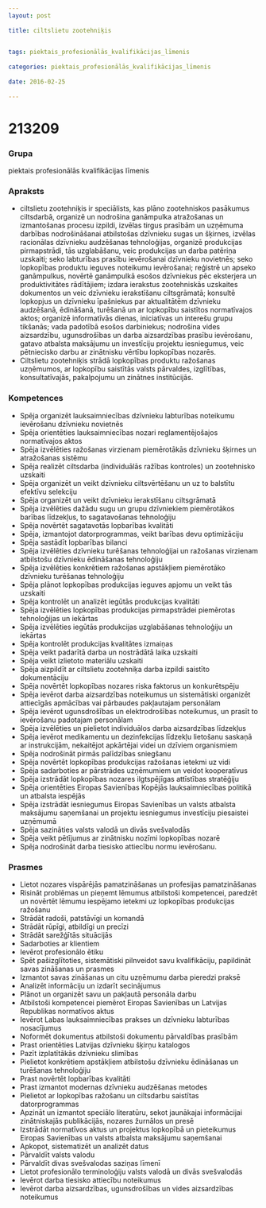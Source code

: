 ```yaml
---
layout: post
    
title: ciltslietu zootehniķis

    
tags: piektais_profesionālās_kvalifikācijas_līmenis
    
categories: piektais_profesionālās_kvalifikācijas_līmenis
    
date: 2016-02-25
    
---
```

# 213209

### Grupa
piektais profesionālās kvalifikācijas līmenis


### Apraksts

* ciltslietu zootehniķis ir speciālists, kas plāno zootehniskos pasākumus ciltsdarbā, organizē un nodrošina ganāmpulka atražošanas un izmantošanas procesu izpildi, izvēlas tirgus prasībām un uzņēmuma darbības nodrošināšanai atbilstošas dzīvnieku sugas un šķirnes, izvēlas racionālas dzīvnieku audzēšanas tehnoloģijas, organizē produkcijas pirmapstrādi, tās uzglabāšanu, veic produkcijas un darba patēriņa uzskaiti; seko labturības prasību ievērošanai dzīvnieku novietnēs; seko lopkopības produktu ieguves noteikumu ievērošanai; reģistrē un apseko ganāmpulkus, novērtē ganāmpulkā esošos dzīvniekus pēc eksterjera un produktivitātes rādītājiem; izdara ierakstus zootehniskās uzskaites dokumentos un veic dzīvnieku ierakstīšanu ciltsgrāmatā; konsultē lopkopjus un dzīvnieku īpašniekus par aktualitātēm dzīvnieku audzēšanā, ēdināšanā, turēšanā un ar lopkopību saistītos normatīvajos aktos; organizē informatīvās dienas, iniciatīvas un interešu grupu tikšanās; vada padotībā esošos darbiniekus; nodrošina vides aizsardzību, ugunsdrošības un darba aizsardzības prasību ievērošanu, gatavo atbalsta maksājumu un investīciju projektu iesniegumus, veic pētniecisko darbu ar zinātnisku vērtību lopkopības nozarēs. 
* Ciltslietu zootehniķis strādā lopkopības produktu ražošanas uzņēmumos, ar lopkopību saistītās valsts pārvaldes, izglītības, konsultatīvajās, pakalpojumu un zinātnes institūcijās. 

### Kompetences

* Spēja organizēt lauksaimniecības dzīvnieku labturības noteikumu ievērošanu dzīvnieku novietnēs
* Spēja orientēties lauksaimniecības nozari reglamentējošajos normatīvajos aktos
* Spēja izvēlēties ražošanas virzienam piemērotākās dzīvnieku šķirnes un atražošanas sistēmu
* Spēja realizēt ciltsdarba (individuālās ražības kontroles) un zootehnisko uzskaiti
* Spēja organizēt un veikt dzīvnieku ciltsvērtēšanu un uz to balstītu efektīvu selekciju
* Spēja organizēt un veikt dzīvnieku ierakstīšanu ciltsgrāmatā
* Spēja izvēlēties dažādu sugu un grupu dzīvniekiem piemērotākos barības līdzekļus, to sagatavošanas tehnoloģiju
* Spēja novērtēt sagatavotās lopbarības kvalitāti
* Spēja, izmantojot datorprogrammas, veikt barības devu optimizāciju
* Spēja sastādīt lopbarības bilanci
* Spēja izvēlēties dzīvnieku turēšanas tehnoloģijai un ražošanas virzienam atbilstošu dzīvnieku ēdināšanas tehnoloģiju
* Spēja izvēlēties konkrētiem ražošanas apstākļiem piemērotāko dzīvnieku turēšanas tehnoloģiju
* Spēja plānot lopkopības produkcijas ieguves apjomu un veikt tās uzskaiti
* Spēja kontrolēt un analizēt iegūtās produkcijas kvalitāti
* Spēja izvēlēties lopkopības produkcijas pirmapstrādei piemērotas tehnoloģijas un iekārtas
* Spēja izvēlēties iegūtās produkcijas uzglabāšanas tehnoloģiju un iekārtas
* Spēja kontrolēt produkcijas kvalitātes izmaiņas
* Spēja veikt padarītā darba un nostrādātā laika uzskaiti
* Spēja veikt izlietoto materiālu uzskaiti
* Spēja aizpildīt ar ciltslietu zootehniķa darba izpildi saistīto dokumentāciju
* Spēja novērtēt lopkopības nozares riska faktorus un konkurētspēju
* Spēja ievērot darba aizsardzības noteikumus un sistemātiski organizēt attiecīgās apmācības vai pārbaudes pakļautajam personālam
* Spēja ievērot ugunsdrošības un elektrodrošības noteikumus, un prasīt to ievērošanu padotajam personālam
* Spēja izvēlēties un pielietot individuālos darba aizsardzības līdzekļus
* Spēja ievērot medikamentu un dezinfekcijas līdzekļu lietošanu saskaņā ar instrukcijām, nekaitējot apkārtējai videi un dzīviem organismiem
* Spēja nodrošināt pirmās palīdzības sniegšanu
* Spēja novērtēt lopkopības produkcijas ražošanas ietekmi uz vidi
* Spēja sadarboties ar pārstrādes uzņēmumiem un veidot kooperatīvus
* Spēja izstrādāt lopkopības nozares ilgtspējīgas attīstības stratēģiju
* Spēja orientēties Eiropas Savienības Kopējās lauksaimniecības politikā un atbalsta iespējās
* Spēja izstrādāt iesniegumus Eiropas Savienības un valsts atbalsta maksājumu saņemšanai un projektu iesniegumus investīciju piesaistei uzņēmumā
* Spēja sazināties valsts valodā un divās svešvalodās
* Spēja veikt pētījumus ar zinātnisku nozīmi lopkopības nozarē
* Spēja nodrošināt darba tiesisko attiecību normu ievērošanu.

### Prasmes 
* Lietot nozares vispārējās pamatzināšanas un profesijas pamatzināšanas
* Risināt problēmas un pieņemt lēmumus atbilstoši kompetencei, paredzēt un novērtēt lēmumu iespējamo ietekmi uz lopkopības produkcijas ražošanu
* Strādāt radoši, patstāvīgi un komandā
* Strādāt rūpīgi, atbildīgi un precīzi
* Strādāt sarežģītās situācijās
* Sadarboties ar klientiem
* Ievērot profesionālo ētiku
* Spēt pašizglītoties, sistemātiski pilnveidot savu kvalifikāciju, papildināt savas zināšanas un prasmes
* Izmantot savas zināšanas un citu uzņēmumu darba pieredzi praksē
* Analizēt informāciju un izdarīt secinājumus
* Plānot un organizēt savu un pakļautā personāla darbu
* Atbilstoši kompetencei piemērot Eiropas Savienības un Latvijas Republikas normatīvos aktus
* Ievērot Labas lauksaimniecības prakses un dzīvnieku labturības nosacījumus
* Noformēt dokumentus atbilstoši dokumentu pārvaldības prasībām
* Prast orientēties Latvijas dzīvnieku šķirņu katalogos
* Pazīt izplatītākās dzīvnieku slimības
* Pielietot konkrētiem apstākļiem atbilstošu dzīvnieku ēdināšanas un turēšanas tehnoloģiju
* Prast novērtēt lopbarības kvalitāti
* Prast izmantot modernas dzīvnieku audzēšanas metodes
* Pielietot ar lopkopības ražošanu un ciltsdarbu saistītas datorprogrammas
* Apzināt un izmantot speciālo literatūru, sekot jaunākajai informācijai zinātniskajās publikācijās, nozares žurnālos un presē
* Izstrādāt normatīvos aktus un projektus lopkopībā un pieteikumus Eiropas Savienības un valsts atbalsta maksājumu saņemšanai
* Apkopot, sistematizēt un analizēt datus
* Pārvaldīt valsts valodu
* Pārvaldīt divas svešvalodas saziņas līmenī
* Lietot profesionālo terminoloģiju valsts valodā un divās svešvalodās
* Ievērot darba tiesisko attiecību noteikumus
* Ievērot darba aizsardzības, ugunsdrošības un vides aizsardzības noteikumus